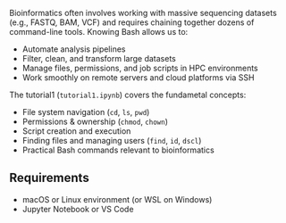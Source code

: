 Bioinformatics often involves working with massive sequencing datasets (e.g., FASTQ, BAM, VCF) and requires chaining together dozens of command-line tools. Knowing Bash allows us to:

- Automate analysis pipelines
- Filter, clean, and transform large datasets
- Manage files, permissions, and job scripts in HPC environments
- Work smoothly on remote servers and cloud platforms via SSH

The tutorial1  (`tutorial1.ipynb`) covers the fundametal concepts:

-  File system navigation (`cd`, `ls`, `pwd`)
-  Permissions & ownership (`chmod`, `chown`)
-  Script creation and execution
-  Finding files and managing users (`find`, `id`, `dscl`)
-  Practical Bash commands relevant to bioinformatics 

## Requirements

- macOS or Linux environment (or WSL on Windows)
- Jupyter Notebook or VS Code


